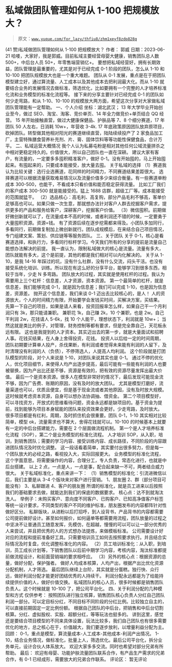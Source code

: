 # 私域做团队管理如何从 1-100 把规模放大？

> 原文：[`www.yuque.com/for_lazy/thfiu8/zhm1xeyf8zdp828q`](https://www.yuque.com/for_lazy/thfiu8/zhm1xeyf8zdp828q)

<ne-h2 id="084c2f2e" data-lake-id="084c2f2e"><ne-heading-ext><ne-heading-anchor></ne-heading-anchor><ne-heading-fold></ne-heading-fold></ne-heading-ext><ne-heading-content><ne-text id="uc8b56bc4">(41 赞)私域做团队管理如何从 1-100 把规模放大？</ne-text></ne-heading-content></ne-h2> <ne-p id="u74028554" data-lake-id="u74028554"><ne-text id="uc46f6238">作者： 郭威</ne-text></ne-p> <ne-p id="u6851ba09" data-lake-id="u6851ba09"><ne-text id="u828798ba">日期：2023-06-21</ne-text></ne-p> <ne-p id="ub5b6d20b" data-lake-id="ub5b6d20b"><ne-text id="uf2351e78">哈喽，大家好，我是郭威。目前私域主要经营母婴大健康，销售团队总人数 500+，中后台人员 50+，年零售端营销亿+。</ne-text></ne-p> <ne-p id="u759c18d3" data-lake-id="u759c18d3"><ne-text id="ue30f81ad">要想把私域经营好，拥有长期效益，团队管理是最重要的，尤其是对于已经完成 0-1 阶段的团队，怎么从 1-10 和 10-100 把团队规模放大也是一个重大难题。</ne-text></ne-p> <ne-p id="u7e0ff30b" data-lake-id="u7e0ff30b"><ne-text id="ufc8e00e7">团队从 0-1 发展，重点是在于把团队模型建立好，通过算流量、人工成本以及其他成本去把利润最大化。而从 1-10 就要结合业务的发展情况去做标准，筛选优化，比如要拥有一个完整的人才培养标准化流和业务模型的标准化流程等。</ne-text></ne-p> <ne-p id="ue63a68b6" data-lake-id="ue63a68b6"><ne-text id="ue39694c6">接下来的分享主要针对已经完成 0-1 的团队如何少走弯路，和从 1-10、10-100 的规模放大两方面，希望这次分享对大家做私域团队管理能有一定帮助。</ne-text></ne-p> <ne-h1 id="0308c527" data-lake-id="0308c527"><ne-heading-ext><ne-heading-anchor></ne-heading-anchor><ne-heading-fold></ne-heading-fold></ne-heading-ext><ne-heading-content><ne-text id="u427b1a51">一、个人介绍</ne-text></ne-heading-content></ne-h1> <ne-p id="u9c82c94d" data-lake-id="u9c82c94d"><ne-text id="u64406ea4">坐标：湖北武汉；</ne-text></ne-p> <ne-p id="u8baf546e" data-lake-id="u8baf546e"><ne-text id="u7bd2c434">13 年大学毕业开始创业至今，做过 SEO、淘宝、淘客、竞价单页、14 年全力做竞价+单页结合 QQ 经营。</ne-text></ne-p> <ne-p id="u41c947a7" data-lake-id="u41c947a7"><ne-text id="u5b04882d">15 年开始接触直营，做过大健康保健品、护肤品等 7、8 个细分赛道，17 年团队 50 人左右，日消耗 10w+，年营收 3-4k.</ne-text></ne-p> <ne-p id="u0ef634e0" data-lake-id="u0ef634e0"><ne-text id="udfd970a8">17 年底政策原因团队放弃原项目，砍掉团队。转型做其他相对阳光的赛道继续直营，陆陆续续投产了 2 家食品加工厂，主营特殊膳食营养补充剂、片、膏、固体饮料等等功能性保健食品，合计万平。</ne-text></ne-p> <ne-h1 id="200c9401" data-lake-id="200c9401"><ne-heading-ext><ne-heading-anchor></ne-heading-anchor><ne-heading-fold></ne-heading-fold></ne-heading-ext><ne-heading-content><ne-text id="u0c885b39">二、私域运营大概情况</ne-text></ne-heading-content></ne-h1> <ne-p id="u5b86f7ba" data-lake-id="u5b86f7ba"><ne-text id="uf76ce309">我个人认为私募屯粉是相对其他任何公域流量拼杀之中相对更稳定持久的。价值很大，所以自己团队也一直在深耕。</ne-text></ne-p> <ne-p id="u1a3db036" data-lake-id="u1a3db036"><ne-text id="ub9268a5e">建议大家有客户，有流量的，一定要多多囤积精准客户，做好 0-1。没有开始囤的，马上开始囤起来。有囤起来的，只要成本能接受，放大量去囤。</ne-text></ne-p> <ne-p id="u22315c36" data-lake-id="u22315c36"><ne-text id="u22c138cc" ne-bold="true">关于私域的选择</ne-text></ne-p> <ne-p id="uddeb29bf" data-lake-id="uddeb29bf"><ne-text id="u6fcfa4a1">（1）赛道我认为比较关键：选行业选赛道，花同样的时间精力，不同赛道结果差距很大。</ne-text></ne-p> <ne-p id="u77970fbd" data-lake-id="u77970fbd"><ne-text id="u3a7a2ebf">选择赛道可以根据流量获取难易情况以及流量价值多少来综合衡量。有一些赛道单粉成本 300-500，也能干，不看成本只看价值和能否稳定获得流量。</ne-text></ne-p> <ne-p id="u70699872" data-lake-id="u70699872"><ne-text id="uca52e17d">比如工厂我们的客户成本 300-500 就是能接受的。猛上 1688 店群，超级工厂等。成本能接受的范围就猛干。</ne-text></ne-p> <ne-p id="u1f6fb11b" data-lake-id="u1f6fb11b"><ne-text id="u2949db69">（2）选品核心：高毛利、高复购，部分产品毛利不够高，客单价足够高也可以。如果只做一次生意，那就想办法针对客户人群去挖掘客户需求，提供更多的产品和服务给客户，深耕客户，挖掘客户价值。</ne-text></ne-p> <ne-p id="ub316db12" data-lake-id="ub316db12"><ne-text id="u46696534">（3）微信囤积。前期做好微创新就可以了，在流量成本不高的时候，或者利润还不错的时候，一定要勇于大量囤积资源。资源=钱。</ne-text></ne-p> <ne-p id="udb974a3f" data-lake-id="udb974a3f"><ne-text id="u6d6537d3">有了资源后续在逐步挖需都来得及。小团队多加同行，多看同行，前期做复制加上微创新就行。团队成规模后，在来结合自己项目情况，专门组建文案、策划、供应链等等服务团队。</ne-text></ne-p> <ne-h1 id="d22114d3" data-lake-id="d22114d3"><ne-heading-ext><ne-heading-anchor></ne-heading-anchor><ne-heading-fold></ne-heading-fold></ne-heading-ext><ne-heading-content><ne-text id="u3d841807">三、关于团队</ne-text></ne-heading-content></ne-h1> <ne-p id="u0600e68a" data-lake-id="u0600e68a"><ne-text id="ue6cb26cb">关于 0-1，核心是看赛道选择，和执行力，多看同行标杆学习。今天我们所有的分享的提前是流量自己能想办法解决的前提。</ne-text></ne-p> <ne-p id="u73e738cc" data-lake-id="u73e738cc"><ne-text id="u310b1594">我一直认为，限制私域做大的核心是流量。流量有多大，团队就能有多大，这个是前提，其他的都是我们相对可以内化解决的。</ne-text></ne-p> <ne-p id="ua838eedb" data-lake-id="ua838eedb"><ne-text id="u730abdcd">关于从 1-10，是我 14-16 年踩过的坑，没有什么社群，没有什么交流，闷头干活。也没有接受系统化培训、训练。所以现在有这么好的分享平台，能够学习到很多东西，相较于当年，少走 N 多弯路。</ne-text></ne-p> <ne-p id="u240b9858" data-lake-id="u240b9858"><ne-text id="u7e31606f">团队放大的过程，其实就是使用杠杆的过程。我认为需要用上三个杠杆：信息差，人才资源，资本资源。</ne-text></ne-p> <ne-p id="u4b603f96" data-lake-id="u4b603f96"><ne-text id="ua2148264">第一个最简单的杠杆，就是信息差，我们能够完成 0-1，就是因为信息差；我们可以完成 1-10，也是因为信息差，资源差。</ne-text></ne-p> <ne-p id="u603680f2" data-lake-id="u603680f2"><ne-text id="u83e8972b">抛开这个信息差，我们来谈 0-1 迈出去比较核心的，是人！</ne-text></ne-p> <ne-p id="u6c587b02" data-lake-id="u6c587b02"><ne-text id="udd9bb257">人的资源放大，个人的时间精力有限，开始要学会发钱买时间，买解决方案，买结果。</ne-text></ne-p> <ne-p id="u8d898489" data-lake-id="u8d898489"><ne-text id="ub0a6df20">先算一下自己的项目，如果是请人来看，投资回报率怎么样，如果自己干一个月利润只有 3k，那只能请兼职。</ne-text></ne-p> <ne-p id="u6fc9eb11" data-lake-id="u6fc9eb11"><ne-text id="u67fef119">兼职花 1k，自己赚 2k，10 个兼职，也是 2w。自己干利润 2w，花钱请人 5-6k，找 10 个人能干，理想状态下，利润就是 10w+；</ne-text></ne-p> <ne-p id="u457655d9" data-lake-id="u457655d9"><ne-text id="u8f1fe0e0">当然这就是类比的例子，对管理，财务控制等都有要求，但是完全靠自己，天花板永远有限。</ne-text></ne-p> <ne-p id="ud0982c49" data-lake-id="ud0982c49"><ne-text id="u5b58a0b0">这也是我提到的人才资本。其实迈出去的第一步，就是大量面试和招聘人事。花钱买结果，在人身上舍得投资，花钱。</ne-text></ne-p> <ne-p id="u799e3177" data-lake-id="u799e3177"><ne-text id="u09f1df95">投资人以后给一定的时间周期，团队初期要计算单人投产，杀伐果断，有利润或者觉得未来能有利润的人留下，及时清理没有利润的人（负债），不停筛选人，人提高人均利润。</ne-text></ne-p> <ne-p id="u36325a52" data-lake-id="u36325a52"><ne-text id="ud1ad2085">这个阶段就是打团队模型的阶段，对个人来说是 1-10，对团队来说其实也是 0-1。</ne-text></ne-p> <ne-p id="u0a32935e" data-lake-id="u0a32935e"><ne-text id="u2e10f8e6">通过不停的优化人，优化项目细节，来使得人均产出逐步提高，最后可能有一些能有利润的人也要被替换，因为产出比还是不够，资源是有效的，把有效的资源尽量发挥出最大价值。</ne-text></ne-p> <ne-p id="ua8c06333" data-lake-id="ua8c06333"><ne-text id="u3a24662f">最后一个是资本资源。很多人在模型非常好的情况下，最后发现可能现金流不够，因为广告费、账期的原因，没有及时的放大团队。</ne-text></ne-p> <ne-p id="ub1e4ff75" data-lake-id="ub1e4ff75"><ne-text id="u8f4cae23">尤其是模型打磨好，流量渠道也可以，优质且便宜，但是基于现金流或者其他原因，没有及时放大规模。这时候就考虑资本资源，自身可以想办法协调抽、借资金。</ne-text></ne-p> <ne-p id="u979dee2c" data-lake-id="u979dee2c"><ne-text id="ucd8dc1ab">第二个项目模型好，可以寻找资方，开放式的思维看待问题，资金永远都是缺项目的。基于资金为提前，找到能够为项目本身赋能的团队来投资效果会更好。少走弯路，及时放大。</ne-text></ne-p> <ne-p id="u1e38dc14" data-lake-id="u1e38dc14"><ne-text id="uc17b0c67">很多项目都是有红利，周期，及时抓住机会很重要。团队 0-1，1-10 其实相对比较简单，模型 ok，流量需求也不算大，舍得花钱就可以。10-100 的时候基本上就要有一定的中后台搭建能力，需要在 2 个层面做流程机制。</ne-text></ne-p> <ne-p id="u58589378" data-lake-id="u58589378"><ne-text id="u275faf76" ne-bold="true">第一个是人才培养标准化流程（SOP），第二个是业务模型的标准化流程。</ne-text></ne-p> <ne-p id="ub2470810" data-lake-id="ub2470810"><ne-text id="u9a4b043f">人才培训 SOP，从入职，培训，到销售团队；需要的学习内容、接受训练内容、成长路径，不同阶段的内容跟进团队情况及时优化调整。</ne-text></ne-p> <ne-p id="ud6ffd850" data-lake-id="ud6ffd850"><ne-text id="u535b45e6">这一段话看着简单，其实要付出很多努力，但是每一个团队放大的必经之路，看视投入大，实际回报更大。</ne-text></ne-p> <ne-p id="u4e75af98" data-lake-id="u4e75af98"><ne-text id="uc8a87d54">业务模型的标准化流程，这个字面意思。将需要操作的内容，合理分工，专人负责，常态化进行，也就是中后台搭建。</ne-text></ne-p> <ne-p id="u9fee93f9" data-lake-id="u9fee93f9"><ne-text id="ufcff1d92">以上 2 点，一点是人，一点是事，配合起来缺一不可，两者结合威力很大。</ne-text></ne-p> <ne-p id="u2805ed53" data-lake-id="u2805ed53"><ne-text id="u740234e4" ne-bold="true">关于私域标准化，重点来讲一下：</ne-text></ne-p> <ne-p id="ue032d456" data-lake-id="ue032d456"><ne-text id="ub506857f" ne-bold="true">（1）销售模型的标准化：</ne-text><ne-text id="udaec8025">引流进微信以后，我们主要是从 3-4 个版块来对客户进行营销。</ne-text></ne-p> <ne-p id="uf50c9aef" data-lake-id="uf50c9aef"><ne-text id="u0477e435">1、朋友圈</ne-text></ne-p> <ne-p id="u9ccb17e4" data-lake-id="u9ccb17e4"><ne-text id="u77293b10">2、群（部分项目可能没有）</ne-text></ne-p> <ne-p id="ud3c20a13" data-lake-id="ud3c20a13"><ne-text id="u9fba58d8">3、私聊跟进</ne-text></ne-p> <ne-p id="u71943027" data-lake-id="u71943027"><ne-text id="u56664951">4、客户的朋友圈</ne-text></ne-p> <ne-p id="u5dbd1163" data-lake-id="u5dbd1163"><ne-text id="uc916450f">所谓的标准化，就是员工进来以后按照我们的基础要求去做，就能达到我们的保底的数据要求。</ne-text></ne-p> <ne-p id="ufe9b88df" data-lake-id="ufe9b88df"><ne-text id="ub3cdd347">核心点：达不到就淘汰洗人。</ne-text></ne-p> <ne-p id="u6119642b" data-lake-id="u6119642b"><ne-text id="ufde7c71c">举例子：未购买客户、意向度不同客户、已购客户、已知高净值客户标签等统一设计要求，不同类型的客户不同的维护标准，朋友圈发布的内容都阵针对性做好区分。</ne-text></ne-p> <ne-p id="u52270490" data-lake-id="u52270490"><ne-text id="u6fc5e8e0">私聊版块，从进粉以后打招呼，到人设背书，产品背书的内容都需要公司提前做好设计。甚至如何报价，如何逼单等都需要用流程，团队放量的过程之中坚决不让普通员工随意发挥，先模仿，在超越，慢慢的可以可以让一部分优秀的人来尝试，并且把优秀的人的方式想办法提炼，来做模板标准。</ne-text></ne-p> <ne-p id="u43864cfc" data-lake-id="u43864cfc"><ne-text id="ub0d6ba16">公司需要设计好对应的流程和提前准备好工具。只需要培训员工如何去按照要求执行。并且结合实际情况及时复盘，优化调整标准化的内容。</ne-text></ne-p> <ne-p id="ua94d3e81" data-lake-id="ua94d3e81"><ne-text id="u313b0b73" ne-bold="true">（2）员工培训标准化：</ne-text><ne-text id="u39c2eed2">从入职，到培训，员工成长计划等，下销售团队以后前中期学习内容，考核内容，淘汰标准都提前做流程设计，和前面营销端的要求相呼应。</ne-text></ne-p> <ne-p id="u01b479a0" data-lake-id="u01b479a0"><ne-text id="u0684e861" ne-bold="true">（3）另外的核心点：</ne-text><ne-text id="ubd6737aa">根据资源的总量，做好分配，</ne-text><ne-text id="ue7e0b89f" ne-bold="true">保护强者</ne-text><ne-text id="u0ff67abe">。</ne-text></ne-p> <ne-p id="u5729c4f2" data-lake-id="u5729c4f2"><ne-text id="u74f21d3e">做好人均成本核算，人均产出，根据产出比优化资源分配机制，人才筛选。</ne-text></ne-p> <ne-p id="udb47857d" data-lake-id="udb47857d"><ne-text id="u5ebd2090">最后团队继续上台阶，其实就是分蛋糕。独行快、众行远，做好利润分配才能更好团结优秀的人持续干。</ne-text></ne-p> <ne-p id="ua648e6a6" data-lake-id="ua648e6a6"><ne-text id="u4b29b98f">利润分配永远都是为了给能持续提供价值的人，做好价值交换。</ne-text></ne-p> <ne-p id="u5889d746" data-lake-id="u5889d746"><ne-text id="u737d794e">私域团队的核心人员，很多时候都是销售团队负责人。这个时候就是 10-100 了，把公司平台化。</ne-text></ne-p> <ne-h1 id="10fffb7b" data-lake-id="10fffb7b"><ne-heading-ext><ne-heading-anchor></ne-heading-anchor><ne-heading-fold></ne-heading-fold></ne-heading-ext><ne-heading-content><ne-text id="u7f0eedda">四、关于利润分配的几种模型和方式</ne-text></ne-heading-content></ne-h1> <ne-p id="u9836e100" data-lake-id="u9836e100"><ne-text id="u636d8539" ne-bold="true">仅供参考：</ne-text></ne-p> <ne-p id="ue76c4675" data-lake-id="ue76c4675"><ne-text id="ufa7ca271">按照团队进行独立核算，销售团队核心负责人分红自己团队利润一部分。可以定目标分红，不同目标不同阶段的分红比例。比较独立自主的，可以直接前期固定一定比例份额。</ne-text></ne-p> <ne-p id="u8eb4ef40" data-lake-id="u8eb4ef40"><ne-text id="udcc0fe59">根据自己团队的中后台，把销售和中后台切割核算。分红、虚拟股权、实股、超额分红，等等玩法也挺多的。</ne-text></ne-p> <ne-p id="u05460d36" data-lake-id="u05460d36"><ne-text id="u45a642c4">讲到这里，感觉还是要结合项目模型的不同来具体设置，玩法比较多，我们自己团队也有很多需要优化的地方，总之核心在于，价值越大，我们要逐步放利，以增量利益分配为主。</ne-text></ne-p> <ne-p id="u35fd8092" data-lake-id="u35fd8092"><ne-text id="u5104b723" ne-bold="true">回顾：</ne-text></ne-p> <ne-p id="u7b4341b8" data-lake-id="u7b4341b8"><ne-text id="u83648f61">0-1，重点是模型，算流量成本-人工成本-其他成本-利润产出情况。</ne-text></ne-p> <ne-p id="ub290eb58" data-lake-id="ub290eb58"><ne-text id="u92ca8065">1-10，结合业务情况，做标准化，批量上人，筛选优化。最后公司平台化，拆分业务单元，设计合伙人体系放大。</ne-text></ne-p> <ne-p id="uc5d6a7fd" data-lake-id="uc5d6a7fd"><ne-text id="u68ff077f">欢迎大家多多交流。同时也希望对部分兄弟有所帮助。</ne-text></ne-p> <ne-p id="ueb4b4721" data-lake-id="ueb4b4721"><ne-text id="u899421af" ne-bold="true">最后：</ne-text></ne-p> <ne-p id="u5f52325c" data-lake-id="u5f52325c"><ne-text id="u0e437aa2">欢迎有母婴、功能护肤流量团队联系合作，有产品生产需求的兄弟合作，有 0-1 已经成形，需要放大的兄弟合作联系。</ne-text></ne-p> <ne-hole id="u95fecf97" data-lake-id="u95fecf97"><ne-card data-card-name="hr" data-card-type="block" id="L1jJ0" data-event-boundary="card"><ne-p id="u871ff4d4" data-lake-id="u871ff4d4"><ne-text id="ue6c89686">评论区：</ne-text></ne-p> <ne-p id="ue42cedd8" data-lake-id="ue42cedd8"><ne-text id="u627b13e7">暂无评论</ne-text></ne-p></ne-card></ne-hole>